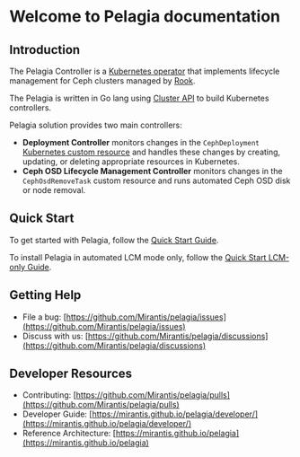 # Welcome to Pelagia documentation

## Introduction

The Pelagia Controller is a [Kubernetes operator](https://kubernetes.io/docs/concepts/extend-kubernetes/operator/)
that implements lifecycle management for Ceph clusters managed by [Rook](https://github.com/rook/rook).

The Pelagia is written in Go lang using [Cluster API](https://github.com/kubernetes-sigs/cluster-api) to build
Kubernetes controllers.

Pelagia solution provides two main controllers:

* **Deployment Controller** monitors changes in the `CephDeployment`
  [Kubernetes custom resource](https://kubernetes.io/docs/concepts/extend-kubernetes/api-extension/custom-resources/)
   and handles these changes by creating, updating, or deleting appropriate resources in Kubernetes.
* **Ceph OSD Lifecycle Management Controller** monitors changes in the
  `CephOsdRemoveTask` custom resource and runs automated Ceph OSD disk or node removal.

## Quick Start

To get started with Pelagia, follow the
[Quick Start Guide](https://mirantis.github.io/pelagia/quick-start/installation).

To install Pelagia in automated LCM mode only, follow the [Quick Start LCM-only Guide](https://mirantis.github.io/pelagia/quick-start/lcm-installation).

## Getting Help

* File a bug: [https://github.com/Mirantis/pelagia/issues](https://github.com/Mirantis/pelagia/issues)
* Discuss with us: [https://github.com/Mirantis/pelagia/discussions](https://github.com/Mirantis/pelagia/discussions)

## Developer Resources

* Contributing: [https://github.com/Mirantis/pelagia/pulls](https://github.com/Mirantis/pelagia/pulls)
* Developer Guide: [https://mirantis.github.io/pelagia/developer/](https://mirantis.github.io/pelagia/developer/)
* Reference Architecture: [https://mirantis.github.io/pelagia](https://mirantis.github.io/pelagia)
